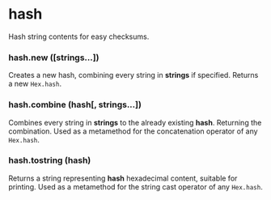 # hash

Hash string contents for easy checksums.

### hash.new ([strings...])

Creates a new hash, combining every string in **strings** if specified.
Returns a new `Hex.hash`.

### hash.combine (hash[, strings...])

Combines every string in **strings** to the already existing **hash**. Returning the combination.
Used as a metamethod for the concatenation operator of any `Hex.hash`.

### hash.tostring (hash)

Returns a string representing **hash** hexadecimal content, suitable for printing.
Used as a metamethod for the string cast operator of any `Hex.hash`.

